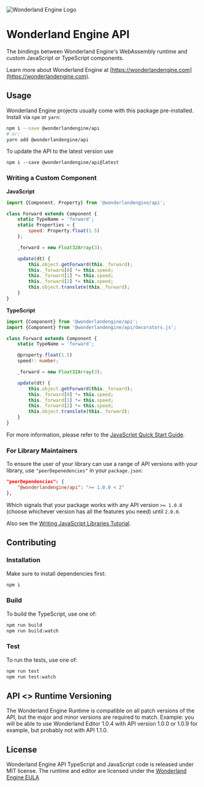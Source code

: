 <picture>
  <source media="(prefers-color-scheme: dark)" srcset="https://github.com/WonderlandEngine/api/blob/master/img/wle-logo-horizontal-reversed-dark.png?raw=true">
  <source media="(prefers-color-scheme: light)" srcset="https://github.com/WonderlandEngine/api/blob/master/img/wle-logo-horizontal-reversed-light.png?raw=true">
  <img alt="Wonderland Engine Logo">
</picture>

# Wonderland Engine API

The bindings between Wonderland Engine's WebAssembly runtime and custom JavaScript
or TypeScript components.

Learn more about Wonderland Engine at [https://wonderlandengine.com](https://wonderlandengine.com).

## Usage

Wonderland Engine projects usually come with this package pre-installed.
Install via `npm` or `yarn`:

```sh
npm i --save @wonderlandengine/api
# or:
yarn add @wonderlandengine/api
```

To update the API to the latest version use
```
npm i --save @wonderlandengine/api@latest
```

### Writing a Custom Component

**JavaScript**

```js
import {Component, Property} from '@wonderlandengine/api';

class Forward extends Component {
    static TypeName = 'forward';
    static Properties = {
        speed: Property.float(1.5)
    };

    _forward = new Float32Array(3);

    update(dt) {
        this.object.getForward(this._forward);
        this._forward[0] *= this.speed;
        this._forward[1] *= this.speed;
        this._forward[2] *= this.speed;
        this.object.translate(this._forward);
    }
}
```

**TypeScript**

```ts
import {Component} from '@wonderlandengine/api';
import {Component} from '@wonderlandengine/api/decorators.js';

class Forward extends Component {
    static TypeName = 'forward';

    @property.float(1.5)
    speed!: number;

    _forward = new Float32Array(3);

    update(dt) {
        this.object.getForward(this._forward);
        this._forward[0] *= this.speed;
        this._forward[1] *= this.speed;
        this._forward[2] *= this.speed;
        this.object.translate(this._forward);
    }
}
```

For more information, please refer to the [JavaScript Quick Start Guide](https://wonderlandengine.com/getting-started/quick-start-js).

### For Library Maintainers

To ensure the user of your library can use a range of API versions with your library,
use `"peerDepenedencies"` in your `package.json`:

```json
"peerDependencies": {
    "@wonderlandengine/api": ">= 1.0.0 < 2"
},
```

Which signals that your package works with any API version `>= 1.0.0` (choose whichever
version has all the features you need) until `2.0.0`.

Also see the [Writing JavaScript Libraries Tutorial](https://wonderlandengine.com/tutorials/writing-js-library/).

## Contributing

### Installation

Make sure to install dependencies first:
```sh
npm i
```

### Build

To build the TypeScript, use one of:
```sh
npm run build
npm run build:watch
```

### Test

To run the tests, use one of:
```sh
npm run test
npm run test:watch
```

## API <> Runtime Versioning

The Wonderland Engine Runtime is compatible on all patch versions of the API, but the
major and minor versions are required to match. Example: you will be able to use
Wonderland Editor 1.0.4 with API version 1.0.0 or 1.0.9 for example, but probably not
with API 1.1.0.

## License

Wonderland Engine API TypeScript and JavaScript code is released under MIT license.
The runtime and editor are licensed under the [Wonderland Engine EULA](https://wonderlandengine.com/eula)
